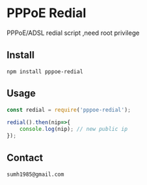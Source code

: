 # PPPoE Redial
PPPoE/ADSL redial script ,need root privilege

## Install 

```
npm install pppoe-redial
```


## Usage

```js
const redial = require('pppoe-redial');

redial().then(nip=>{
    console.log(nip); // new public ip
});
```



## Contact

```
sumh1985@gmail.com
```

